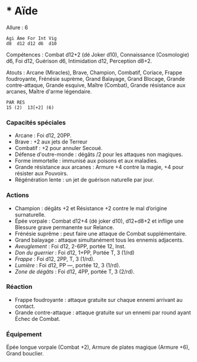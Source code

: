 # * Aïde

Allure : 6

	Agi	Âme	For	Int	Vig
	d8	d12	d12	d6	d10

Compétences : Combat d12+2 (dé Joker d10), Connaissance (Cosmologie) d6, Foi d12, Guérison d6, Intimidation d12, Perception d8+2.

Atouts : Arcane (Miracles), Brave, Champion, Combatif, Coriace, Frappe foudroyante, Frénésie suprème, Grand Balayage, Grand Blocage, Grande contre-attaque, Grande esquive, Maître (Combat), Grande résistance aux arcanes, Maître d'arme légendaire.

	PAR	RES
	15 (2)	13[+2] (6)

### Capacités spéciales
- Arcane : Foi d12, 20PP.
- Brave : +2 aux jets de Terreur
- Combatif : +2 pour annuler Secoué.
- Défense d'outre-monde : dégâts /2 pour les attaques non magiques.
- Forme immortelle : immunisé aux poisons et aux maladies.
- Grande résistance aux arcanes : Armure +4 contre la magie, +4 pour résister aux Pouvoirs.
- Régénération lente : un jet de guérison naturelle par jour.

### Actions
- Champion : dégâts +2 et Résistance +2 contre le mal d’origine surnaturelle.
- Épée vorpale : Combat d12+4 (dé joker d10), d12+d8+2 et inflige une Blessure grave permanente sur Relance.
- Frénésie suprême : peut faire une attaque de Combat supplémentaire.
- Grand balayage : attaque simultanément tous les ennemis adjacents.
- _Aveuglement_ : Foi d12, 2-6PP, portée 12, Inst.
- _Don du guerrier_ : Foi d12, 1+PP, Portée T, 3 (1/rd)
- _Frappe_ : Foi d12, 2PP, T, 3 (1/rd).
- _Lumière_ : Foi d12, PP —, portée 12, 3 (1/rd).
- _Zone de dégâts_ : Foi d12, 4PP, portée T, 3 (2/rd).

### Réaction
- Frappe foudroyante : attaque gratuite sur chaque ennemi arrivant au contact.
- Grande contre-attaque : attaque gratuite sur un ennemi par round ayant Échec de Combat.

### Équipement

Épée longue vorpale (Combat +2), Armure de plates magique (Armure +6), Grand bouclier.
